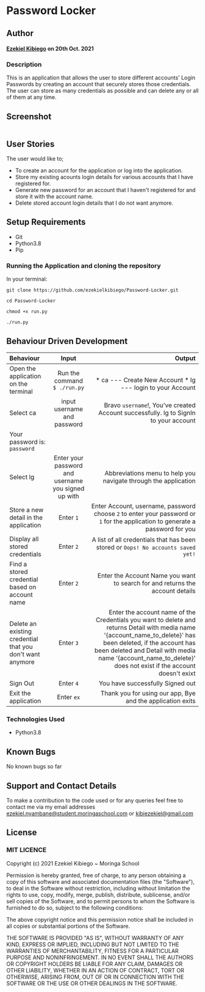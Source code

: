 # Password Locker

## Author

#### [Ezekiel Kibiego](https://github.com/ezekielkibiego) on 20th Oct. 2021

### Description

This is an application that allows the user to store different accounts' Login Passwords by creating an account that securely stores those credentials. The user can store as many credentials as possible and can delete any or all of them at any time.

## Screenshot

<img src="">

## User Stories
The user would like to;
* To create an account for the application or log into the application.
* Store my existing acounts login details for various accounts that I have registered for.
* Generate new password for an account that I haven't registered for and store it with the account name.   
* Delete stored account login details that I do not want anymore.

## Setup Requirements

- Git
- Python3.8
- Pip

### Running the Application and cloning the repository

In your terminal:

```
git clone https://github.com/ezekielkibiego/Password-Locker.git
```

```
cd Password-Locker
```

```
chmod +x run.py
```

```
./run.py
```

## Behaviour Driven Development

| Behaviour | Input | Output |
| :---------------- | :---------------: | ------------------: |
|Open the application on the terminal | Run the command ```$ ./run.py```|  <br>* ca ---  Create New Account * lg ---  login to your Account |
|Select  ca| input username and password| Bravo ```username```!, You've created Account successfully. lg to SignIn to your account
 Your password is: ```password```|
|Select lg | Enter your password and username you signed up with| Abbreviations menu to help you navigate through the application|
|Store a new detail in the application| Enter ```1```|Enter Account, username, password<br>choose ```2``` to enter your password or ```1``` for the application to generate a password for you |
|Display all stored credentials | Enter ```2```|A list of all credentials that has been stored or ```Oops! No accounts saved yet!``` |
|Find a stored credential based on account name|Enter ```2```| Enter the Account Name you want to search for and returns the account details|
|Delete an existing credential that you don't want anymore|Enter ```3```|Enter the account name of the Credentials you want to delete and returns Detail with media name '{account_name_to_delete}' has been deleted, if the account has been deleted and Detail with media name '{account_name_to_delete}' does not exist if the account doesn't exixt|
|Sign Out | Enter ```4```| You have successfully Signed out|
|Exit the application| Enter ```ex```| Thank you for using our app, Bye and the application exits |


### Technologies Used

- Python3.8

## Known Bugs

No known bugs so far

## Support and Contact Details

To make a contribution to the code used or for any queries feel free to contact me via my email addresses ezekiel.nyambane@student.moringaschool.com or kibiezekiel@gmail.com

## License

### MIT LICENCE

Copyright (c) 2021 Ezekiel Kibiego ~ Moringa School

Permission is hereby granted, free of charge, to any person obtaining a copy of this software and associated documentation files (the "Software"), to deal in the Software without restriction, including without limitation the rights to use, copy, modify, merge, publish, distribute, sublicense, and/or sell copies of the Software, and to permit persons to whom the Software is furnished to do so, subject to the following conditions:

The above copyright notice and this permission notice shall be included in all copies or substantial portions of the Software.

THE SOFTWARE IS PROVIDED "AS IS", WITHOUT WARRANTY OF ANY KIND, EXPRESS OR IMPLIED, INCLUDING BUT NOT LIMITED TO THE WARRANTIES OF MERCHANTABILITY, FITNESS FOR A PARTICULAR PURPOSE AND NONINFRINGEMENT. IN NO EVENT SHALL THE AUTHORS OR COPYRIGHT HOLDERS BE LIABLE FOR ANY CLAIM, DAMAGES OR OTHER LIABILITY, WHETHER IN AN ACTION OF CONTRACT, TORT OR OTHERWISE, ARISING FROM, OUT OF OR IN CONNECTION WITH THE SOFTWARE OR THE USE OR OTHER DEALINGS IN THE SOFTWARE.